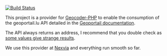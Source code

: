 [![Build Status](https://secure.travis-ci.org/frantzmiccoli/geocoder-php-geoportail-lu.png)](http://travis-ci.org/frantzmiccoli/geocoder-php-geoportail-lu)

This project is a provider for 
[Geocoder-PHP](https://github.com/geocoder-php/Geocoder) to 
enable the consumption of the geoportail.lu API detailed in the
[Geoportail documentation](https://wiki.geoportail.lu/doku.php?id=en:api:rest).
 
The API always returns an address, I recommend that you double check as 
[some values give strange results](http://apiv3.geoportail.lu/geocode/search?queryString=rue%20de%20bonnevoie).

We use this provider at [Nexvia](https://www.nexvia.lu) and everything run
smooth so far.